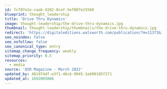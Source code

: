 ```yaml
---
id: fcf07e1e-caab-4282-8caf-5ef087e15568
blueprint: thought_leadership
title: 'Drive Thru Dynamics'
image: thought-leadership/the-drive-thru-dynamics.jpg
thumbnail: thought-leadership/thumbnails/the-drive-thru-dynamics.jpg
redirect: 'https://digitaleditions.walsworth.com/publication/?m=11373&i=739219&p=102&ver=html5'
seo_noindex: false
seo_nofollow: false
seo_canonical_type: entry
sitemap_change_frequency: weekly
sitemap_priority: 0.5
resources:
  - media
source: 'QSR Magazine - March 2022'
updated_by: 481974df-e3f1-46c6-9945-1e609185f271
updated_at: 1692005866
---
```


